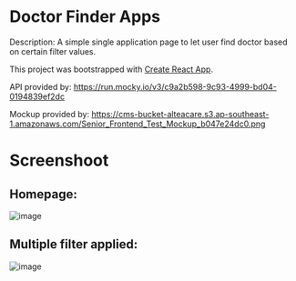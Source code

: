 # Doctor Finder Apps

Description: A simple single application page to let user find doctor based on certain filter values.

This project was bootstrapped with [Create React App](https://github.com/facebook/create-react-app).

API provided by: https://run.mocky.io/v3/c9a2b598-9c93-4999-bd04-0194839ef2dc

Mockup provided by: https://cms-bucket-alteacare.s3.ap-southeast-1.amazonaws.com/Senior_Frontend_Test_Mockup_b047e24dc0.png

# Screenshoot

## Homepage:

![image](https://user-images.githubusercontent.com/44907916/151336452-99675fe1-eddc-4886-ab4b-2b9a2fe7fcaf.png)

## Multiple filter applied:

![image](https://user-images.githubusercontent.com/44907916/151336830-cf3b7277-851a-46d7-83cb-1eb9cbee47fe.png)

